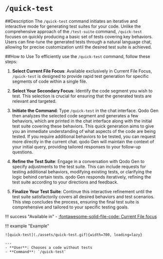 # `/quick-test`

##Description
The `/quick-test` command initiates an iterative and interactive mode for generating test suites for your code. Unlike the comprehensive approach of the `/test-suite` command, `/quick-test` focuses on quickly producing a basic set of tests covering key behaviors. Users can fine-tune the generated tests through a natural language chat, allowing for precise customization until the desired test suite is achieved.

##How to Use
To efficiently use the `/quick-test` command, follow these steps:

1. **Select Current File Focus**: Available exclusively in Current File Focus, `/quick-test` is designed to provide rapid test generation for specific segments of code within a single file.

2. **Select Your Secondary Focus**: Identify the code segment you wish to test. This selection is crucial for ensuring that the generated tests are relevant and targeted.

3. **Initiate the Command**: Type `/quick-test` in the chat interface. Qodo Gen then analyzes the selected code segment and generates a few behaviors, which are printed in the chat interface along with the initial test suite covering these behaviors. This quick generation aims to give you an immediate understanding of what aspects of the code are being tested. If you require additional behaviors to be tested, you can request more directly in the current chat. qodo Gen will maintain the context of your initial query, providing tailored responses to your follow-up questions.

4. **Refine the Test Suite**: Engage in a conversation with Qodo Gen to specify adjustments to the test suite. This can include requests for testing additional behaviors, modifying existing tests, or clarifying the logic behind certain tests. qodo Gen responds iteratively, refining the test suite according to your directions and feedback.

5. **Finalize Your Test Suite**: Continue this interactive refinement until the test suite satisfactorily covers all desired behaviors and test scenarios. This step concludes the process, ensuring the final test suite is comprehensive and tailored to your specific testing goals.


!!! success "Available in"
    - [:fontawesome-solid-file-code: Current File focus](../focus/current-file.md)

!!! example "Example"

    ![quick-test](./assets/quick-test.gif){width=700, loading=lazy}

    ---
    - **User**: Chooses a code without tests
    - **Command**: `/quick-test`
